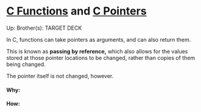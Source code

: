 # [C Functions](c_functions) and [C Pointers](c_pointers)

Up:
Brother(s):
TARGET DECK

In C, functions can take pointers as arguments, and can also return them.

This is known as **passing by reference,** which also allows for the values stored at those pointer locations to be changed, rather than copies of them being changed.

The pointer itself is not changed, however.



































#### Why:
#### How:










